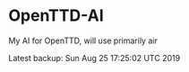 # OpenTTD-AI
My AI for OpenTTD, will use primarily air

Latest backup: Sun Aug 25 17:25:02 UTC 2019
